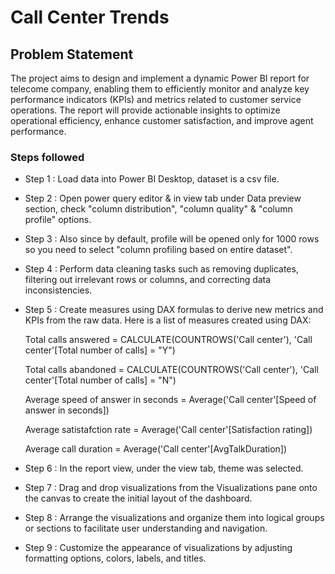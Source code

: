 # Call Center Trends

## Problem Statement

The project aims to design and implement a dynamic Power BI report for telecome company, enabling them to efficiently monitor and analyze key performance indicators (KPIs) and metrics related to customer service operations. The report will provide actionable insights to optimize operational efficiency, enhance customer satisfaction, and improve agent performance.

### Steps followed 

- Step 1 : Load data into Power BI Desktop, dataset is a csv file.
- Step 2 : Open power query editor & in view tab under Data preview section, check "column distribution", "column quality" & "column profile" options.
- Step 3 : Also since by default, profile will be opened only for 1000 rows so you need to select "column profiling based on entire dataset".
- Step 4 : Perform data cleaning tasks such as removing duplicates, filtering out irrelevant rows or columns, and correcting data inconsistencies.
- Step 5 : Create measures using DAX formulas to derive new metrics and KPIs from the raw data. Here is a list of measures created using DAX:
 
    Total calls answered = CALCULATE(COUNTROWS('Call center'), 'Call center'[Total number of calls] = "Y")

    Total calls abandoned = CALCULATE(COUNTROWS('Call center'), 'Call center'[Total number of calls] = "N")

    Average speed of answer in seconds = Average('Call center'[Speed of answer in seconds])

    Average satistafction rate = Average('Call center'[Satisfaction rating])

    Average call duration = Average('Call center'[AvgTalkDuration])

- Step 6 : In the report view, under the view tab, theme was selected.
- Step 7 : Drag and drop visualizations from the Visualizations pane onto the canvas to create the initial layout of the dashboard. 
- Step 8 : Arrange the visualizations and organize them into logical groups or sections to facilitate user understanding and navigation.
- Step 9 : Customize the appearance of visualizations by adjusting formatting options, colors, labels, and titles.
